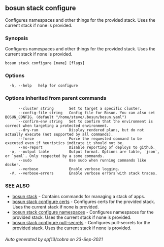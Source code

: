 ## bosun stack configure

Configures namespaces and other things for the provided stack. Uses the current stack if none is provided.

### Synopsis

Configures namespaces and other things for the provided stack. Uses the current stack if none is provided.

```
bosun stack configure [name] [flags]
```

### Options

```
  -h, --help   help for configure
```

### Options inherited from parent commands

```
      --cluster string       Set to target a specific cluster.
      --config-file string   Config file for Bosun. You can also set BOSUN_CONFIG. (default "/home/steve/.bosun/bosun.yaml")
      --confirm-env string   Set to confirm that the environment is correct when targeting a protected environment.
      --dry-run              Display rendered plans, but do not actually execute (not supported by all commands).
      --force                Force the requested command to be executed even if heuristics indicate it should not be.
      --no-report            Disable reporting of deploys to github.
  -o, --output table         Output format. Options are table, `json`, or `yaml`. Only respected by a some commands.
      --sudo                 Use sudo when running commands like docker.
      --verbose              Enable verbose logging.
  -V, --verbose-errors       Enable verbose errors with stack traces.
```

### SEE ALSO

* [bosun stack](bosun_stack.md)	 - Contains commands for managing a stack of apps.
* [bosun stack configure certs](bosun_stack_configure_certs.md)	 - Configures certs for the provided stack. Uses the current stack if none is provided.
* [bosun stack configure namespaces](bosun_stack_configure_namespaces.md)	 - Configures namespaces for the provided stack. Uses the current stack if none is provided.
* [bosun stack configure pull-secrets](bosun_stack_configure_pull-secrets.md)	 - Configures pull-secrets for the provided stack. Uses the current stack if none is provided.

###### Auto generated by spf13/cobra on 23-Sep-2021
